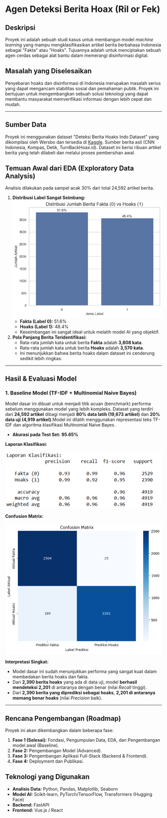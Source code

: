 # Agen Deteksi Berita Hoax (Ril or Fek)

## Deskripsi
Proyek ini adalah sebuah studi kasus untuk membangun model *machine learning* yang mampu mengklasifikasikan artikel berita berbahasa Indonesia sebagai "Fakta" atau "Hoaks". Tujuannya adalah untuk menciptakan sebuah agen cerdas sebagai alat bantu dalam memerangi disinformasi digital.

## Masalah yang Diselesaikan
Penyebaran hoaks dan disinformasi di Indonesia merupakan masalah serius yang dapat mengancam stabilitas sosial dan pemahaman publik. Proyek ini bertujuan untuk mengembangkan sebuah solusi teknologi yang dapat membantu masyarakat memverifikasi informasi dengan lebih cepat dan mudah.

---

## Sumber Data
Proyek ini menggunakan dataset "Deteksi Berita Hoaks Indo Dataset" yang dikompilasi oleh Wersbo dan tersedia di [Kaggle](https://www.kaggle.com/datasets/mochamadabdulazis/deteksi-berita-hoaks-indo-dataset). Sumber berita asli (CNN Indonesia, Kompas, Detik, TurnBackHoax.id). Dataset ini berisi ribuan artikel berita yang telah dilabeli dan melalui proses pembersihan awal.

## Temuan Awal dari EDA (Exploratory Data Analysis)
Analisis dilakukan pada sampel acak 30% dari total 24,592 artikel berita.

1.  **Distribusi Label Sangat Seimbang:**
    ![Distribusi Label EDA](img/EDA.png)
    * **Fakta (Label 0):** 51.6%
    * **Hoaks (Label 1):** 48.4%
    * Keseimbangan ini sangat ideal untuk melatih model AI yang objektif.
2. **Pola Panjang Berita Teridentifikasi:**
    * Rata-rata jumlah kata untuk berita **Fakta** adalah **3,808 kata**.
    * Rata-rata jumlah kata untuk berita **Hoaks** adalah **3,570 kata**.
    * Ini menunjukkan bahwa berita hoaks dalam dataset ini cenderung sedikit lebih ringkas.

---

## Hasil & Evaluasi Model

### 1. Baseline Model (TF-IDF + Multinomial Naive Bayes)

Model dasar ini dibuat untuk menjadi titik acuan (benchmark) performa sebelum menggunakan model yang lebih kompleks. Dataset yang terdiri dari **24,592 artikel** dibagi menjadi **80% data latih (19,673 artikel)** dan **20% data uji (4,919 artikel)**.Model ini dilatih menggunakan representasi teks TF-IDF dan algoritma klasifikasi Multinomial Naive Bayes.

* **Akurasi pada Test Set:** **95.65%** 

**Laporan Klasifikasi:**

![Laporan Klasifikasi Baseline Model](img/Klasifikasi.png)

**Confusion Matrix:**

![Confusion Matrix Baseline Model](img/baseline.png)

**Interpretasi Singkat:**
* Model dasar ini sudah menunjukkan performa yang sangat kuat dalam membedakan berita hoaks dan fakta.
* Dari **2,390 berita hoaks** yang ada di data uji, model **berhasil mendeteksi 2,201** di antaranya dengan benar (nilai *Recall* tinggi).
* Dari **2,390 berita yang diprediksi sebagai hoaks**, **2,201 di antaranya memang benar hoaks** (nilai *Precision* baik).


---

## Rencana Pengembangan (Roadmap)
Proyek ini akan dikembangkan dalam beberapa fase:
1.  **Fase 1 (Selesai):** Fondasi, Pengumpulan Data, EDA, dan Pengembangan model awal (Baseline).
2.  **Fase 2:** Pengembangan Model (Advanced).
3.  **Fase 3:** Pengembangan Aplikasi Full-Stack (Backend & Frontend).
4.  **Fase 4:** Deployment dan Publikasi.

## Teknologi yang Digunakan
* **Analisis Data:** Python, Pandas, Matplotlib, Seaborn
* **Model AI:** Scikit-learn, PyTorch/TensorFlow, Transformers (Hugging Face)
* **Backend:** FastAPI
* **Frontend:** Vue.js / React